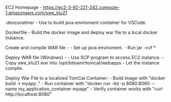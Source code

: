 EC2 Homepage - https://ec2-3-92-221-242.compute-1.amazonaws.com/swe_klu21

.devconatiner - Use to build java enviroment container for VSCode.

Dockerfile - Build the docker image and deploy war file to a local docker instance.

Create and compile WAR file - 
    - Set up java enviroment.
    - Run jar -cvf *

Deploy WAR file (Windows) - 
    - Use SCP program to access EC2 instance.
    - Copy swe_klu21.war into /opt/bitnami/tomcat/webapps
    - Let the instance compile.

Deploy War File to a localized TomCat Container:
    - Build image with "docker build -t myapp ." 
    - Run container with "docker run -itd -p 8080:8080 --name my_application_container myapp"
    - Verify container works with "curl http://localhost:8080"
